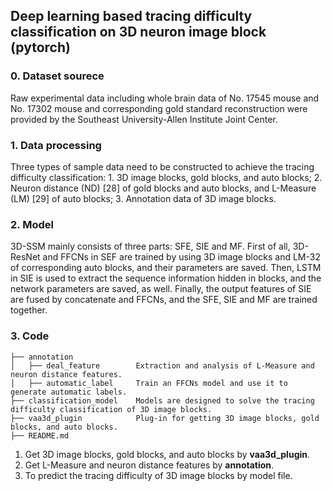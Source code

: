 ## Deep learning based tracing difficulty classification on 3D neuron image block (pytorch)

### 0. Dataset sourece

Raw experimental data including whole brain data of No. 17545 mouse and No.
17302 mouse and corresponding gold standard reconstruction were provided by
the Southeast University-Allen Institute Joint Center.

### 1. Data processing

Three types of sample data need to be constructed to achieve the tracing difficulty classification: 1. 3D image blocks, gold blocks, and auto blocks; 2. Neuron distance (ND) [28] of gold blocks and auto blocks, and L-Measure (LM) [29] of auto blocks; 3. Annotation data of 3D image blocks. 

### 2. Model

3D-SSM mainly consists of three parts: SFE, SIE and MF. First of all, 3D-ResNet and FFCNs in SEF are trained by using 3D image blocks and LM-32 of corresponding auto blocks, and their parameters are saved. Then, LSTM in SIE is used to extract the sequence information hidden in blocks, and the network parameters are saved, as well. Finally, the output features of SIE are fused by concatenate and FFCNs, and the SFE, SIE and MF are trained together.

### 3. Code

```
├── annotation               
│   ├── deal_feature        Extraction and analysis of L-Measure and neuron distance features.
│   ├── automatic_label     Train an FFCNs model and use it to generate automatic labels.
├── classification_model    Models are designed to solve the tracing difficulty classification of 3D image blocks.
├── vaa3d_plugin            Plug-in for getting 3D image blocks, gold blocks, and auto blocks.
├── README.md

```
1. Get 3D image blocks, gold blocks, and auto blocks by **vaa3d_plugin**.
2. Get L-Measure and neuron distance features by **annotation**.
3. To predict the tracing difficulty of 3D image blocks by model file.


